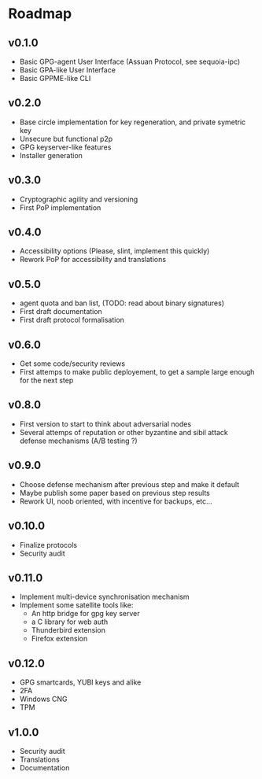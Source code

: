 Roadmap
=======

v0.1.0
------

* Basic GPG-agent User Interface (Assuan Protocol, see sequoia-ipc)
* Basic GPA-like User Interface
* Basic GPPME-like CLI


v0.2.0
------

* Base circle implementation for key regeneration, and private symetric key
* Unsecure but functional p2p 
* GPG keyserver-like features
* Installer generation


v0.3.0
------

* Cryptographic agility and versioning
* First PoP implementation

v0.4.0
------

* Accessibility options (Please, slint, implement this quickly)
* Rework PoP for accessibility and translations

v0.5.0
------

* agent quota and ban list, (TODO: read about binary signatures)
* First draft documentation
* First draft protocol formalisation


v0.6.0
------

* Get some code/security reviews
* First attemps to make public deployement, to get a sample large enough for the next step


v0.8.0
------

* First version to start to think about adversarial nodes
* Several attemps of reputation or other byzantine and sibil attack defense mechanisms (A/B testing ?)


v0.9.0
------

* Choose defense mechanism after previous step and make it default
* Maybe publish some paper based on previous step results
* Rework UI, noob oriented, with incentive for backups, etc...


v0.10.0
-------

* Finalize protocols
* Security audit


v0.11.0
-------

* Implement multi-device synchronisation mechanism
* Implement some satellite tools like:
  * An http bridge for gpg key server
  * a C library for web auth
  * Thunderbird extension
  * Firefox extension


v0.12.0
-------

* GPG smartcards, YUBI keys and alike
* 2FA
* Windows CNG
* TPM


v1.0.0
-------

* Security audit
* Translations
* Documentation
